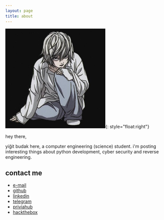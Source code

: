 ```yaml
---
layout: page
title: about
---
```




![image](post_resources/about/photo.jpg){: style="float:right"}

hey there,

yiğit budak here, a computer engineering (science) student. i'm posting interesting things about python development, cyber security and reverse engineering.

## [](#header-2)contact me
*	[e-mail](mailto:yigit@outlook.com)
*	[github](https://www.github.com/yibudak)
*	[linkedin](https://www.linkedin.com/in/yi%C4%9Fit-budak-a1288615b/)
*	[telegram](https://t.me/yibudak)
*	[priviahub](https://app.priviahub.com/profile/yibudak)
*	[hackthebox](https://www.hackthebox.eu/profile/198235)